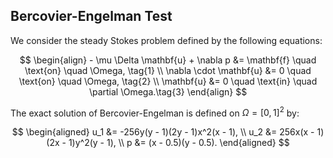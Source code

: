 ## Bercovier-Engelman Test

We consider the steady Stokes problem defined by the following equations:

$$
\begin{align}
    - \mu \Delta \mathbf{u} + \nabla p &= \mathbf{f} \quad \text{on} \quad \Omega, \tag{1} \\
    \nabla \cdot \mathbf{u} &= 0 \quad \text{on} \quad \Omega, \tag{2} \\
    \mathbf{u} &= 0 \quad \text{in} \quad \partial \Omega.\tag{3}
\end{align}
$$

The exact solution of Bercovier-Engelman is defined on $\Omega=[ 0, 1 ]^2$ by:

$$
\begin{aligned}
    u_1 &= -256y(y - 1)(2y - 1)x^2(x - 1), \\
    u_2 &= 256x(x - 1)(2x - 1)y^2(y - 1), \\
    p &= (x - 0.5)(y - 0.5).
\end{aligned}
$$
